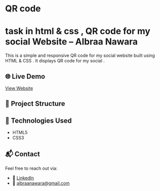# QR code
# task in html & css , QR code for my social Website – Albraa Nawara

This is a simple and responsive QR code for my social website built using HTML & CSS . It displays QR code for my social .

## 🌐 Live Demo

[View Website](https://albraanawara.github.io/Qr-code/)

## 📁 Project Structure


## 🚀 Technologies Used

- HTML5
- CSS3



## 📬 Contact

Feel free to reach out via:

- 💼 [LinkedIn](https://www.linkedin.com/in/albraa-nawara/)
- 📧 albraanawara@gmail.com
